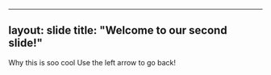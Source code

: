 ---
layout: slide
title: "Welcome to our second slide!"
-----
Why this is soo cool
Use the left arrow to go back!
